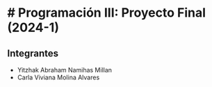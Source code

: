 # # Programación III: Proyecto Final (2024-1)
## Integrantes 
* Yitzhak Abraham Namihas Millan
* Carla Viviana Molina Alvares
